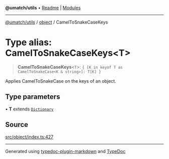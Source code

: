 **@umatch/utils** • [Readme](../../index.md) \| [Modules](../../modules.md)

***

[@umatch/utils](../../modules.md) / [object](../index.md) / CamelToSnakeCaseKeys

# Type alias: CamelToSnakeCaseKeys\<T\>

> **CamelToSnakeCaseKeys**\<`T`\>: `{ [K in keyof T as CamelToSnakeCase<K & string>]: T[K] }`

Applies CamelToSnakeCase on the keys of an object.

## Type parameters

• **T** extends [`Dictionary`](../../index/type-aliases/Dictionary.md)

## Source

[src/object/index.ts:427](https://github.com/umatch-oficial/utils/blob/f37b7e4/src/object/index.ts#L427)

***

Generated using [typedoc-plugin-markdown](https://www.npmjs.com/package/typedoc-plugin-markdown) and [TypeDoc](https://typedoc.org/)
